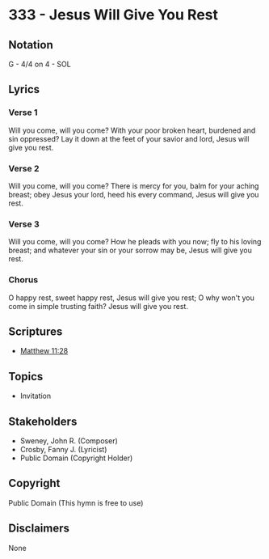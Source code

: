 # 333 - Jesus Will Give You Rest

## Notation

G - 4/4 on 4 - SOL

## Lyrics

### Verse 1

Will you come, will you come? With your poor broken heart, burdened and sin oppressed? Lay it down at the feet of your savior and lord, Jesus will give you rest.

### Verse 2

Will you come, will you come? There is mercy for you, balm for your aching breast; obey Jesus your lord, heed his every command, Jesus will give you rest.

### Verse 3

Will you come, will you come? How he pleads with you now; fly to his loving breast; and whatever your sin or your sorrow may be, Jesus will give you rest.

### Chorus

O happy rest, sweet happy rest, Jesus will give you rest; O why won't you come in simple trusting faith? Jesus will give you rest.


## Scriptures

- [Matthew 11:28](https://www.biblegateway.com/passage/?search=Matthew%2011%3A28)

## Topics

- Invitation

## Stakeholders

- Sweney, John R. (Composer)
- Crosby, Fanny J. (Lyricist)
- Public Domain (Copyright Holder)

## Copyright

Public Domain
(This hymn is free to use)

## Disclaimers

None

